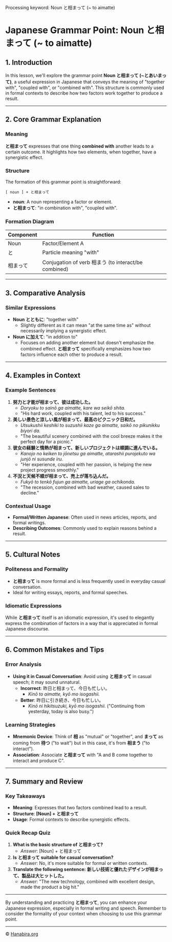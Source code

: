 Processing keyword: Noun と相まって (~ to aimatte)
# Japanese Grammar Point: Noun と相まって (~ to aimatte)

## 1. Introduction
In this lesson, we'll explore the grammar point **Noun と相まって (~とあいまって)**, a useful expression in Japanese that conveys the meaning of "together with", "coupled with", or "combined with". This structure is commonly used in formal contexts to describe how two factors work together to produce a result.

---
## 2. Core Grammar Explanation
### Meaning
**と相まって** expresses that one thing **combined with** another leads to a certain outcome. It highlights how two elements, when together, have a synergistic effect.
### Structure
The formation of this grammar point is straightforward:
```
[ noun ] + と相まって
```
- **noun**: A noun representing a factor or element.
- **と相まって**: "in combination with", "coupled with".
### Formation Diagram

| Component     | Function                     |
|---------------|------------------------------|
| Noun          | Factor/Element A             |
| と            | Particle meaning "with"      |
| 相まって      | Conjugation of verb 相まう (to interact/be combined) |

---
## 3. Comparative Analysis
### Similar Expressions
- **Noun とともに**: "together with"
  - Slightly different as it can mean "at the same time as" without necessarily implying a synergistic effect.
- **Noun に加えて**: "in addition to"
  - Focuses on adding another element but doesn't emphasize the combined effect.
**と相まって** specifically emphasizes how two factors influence each other to produce a result.
---
## 4. Examples in Context
### Example Sentences
1. **努力と才能が相まって、彼は成功した。**
   - *Doryoku to sainō ga aimatte, kare wa seikō shita.*
   - "His hard work, coupled with his talent, led to his success."
2. **美しい景色と涼しい風が相まって、最高のピクニック日和だ。**
   - *Utsukushii keshiki to suzushii kaze ga aimatte, saikō no pikunikku biyori da.*
   - "The beautiful scenery combined with the cool breeze makes it the perfect day for a picnic."
3. **彼女の経験と情熱が相まって、新しいプロジェクトは順調に進んでいる。**
   - *Kanojo no keiken to jōnetsu ga aimatte, atarashii purojekuto wa junjō ni susunde iru.*
   - "Her experience, coupled with her passion, is helping the new project progress smoothly."
4. **不況と天候不順が相まって、売上が落ち込んだ。**
   - *Fukyō to tenkō fujun ga aimatte, uriage ga ochikonda.*
   - "The recession, combined with bad weather, caused sales to decline."
### Contextual Usage
- **Formal/Written Japanese**: Often used in news articles, reports, and formal writings.
- **Describing Outcomes**: Commonly used to explain reasons behind a result.
---
## 5. Cultural Notes
### Politeness and Formality
- **と相まって** is more formal and is less frequently used in everyday casual conversation.
- Ideal for writing essays, reports, and formal speeches.
### Idiomatic Expressions
While **と相まって** itself is an idiomatic expression, it's used to elegantly express the combination of factors in a way that is appreciated in formal Japanese discourse.

---
## 6. Common Mistakes and Tips
### Error Analysis
- **Using it in Casual Conversation**: Avoid using **と相まって** in casual speech; it may sound unnatural.
  - **Incorrect**: 昨日と相まって、今日も忙しい。
    - *Kinō to aimatte, kyō mo isogashii.*
  - **Better**: 昨日に引き続き、今日も忙しい。
    - *Kinō ni hikitsuzuki, kyō mo isogashii.* ("Continuing from yesterday, today is also busy.")
### Learning Strategies
- **Mnemonic Device**: Think of **相** as "mutual" or "together", and **まって** as coming from **待つ** ("to wait") but in this case, it's from **相まう** ("to interact").
- **Association**: Associate **と相まって** with "A and B come together to interact and produce C".
---
## 7. Summary and Review
### Key Takeaways
- **Meaning**: Expresses that two factors combined lead to a result.
- **Structure**: **[Noun] + と相まって**
- **Usage**: Formal contexts to describe synergistic effects.
### Quick Recap Quiz
1. **What is the basic structure of と相まって?**
   - *Answer*: [Noun] + と相まって
2. **Is と相まって suitable for casual conversation?**
   - *Answer*: No, it's more suitable for formal or written contexts.
3. **Translate the following sentence:**
   **新しい技術と優れたデザインが相まって、製品は大ヒットした。**
   - *Answer*: "The new technology, combined with excellent design, made the product a big hit."
---
By understanding and practicing **と相まって**, you can enhance your Japanese expression, especially in formal writing and speech. Remember to consider the formality of your context when choosing to use this grammar point.


---

© [Hanabira.org](https://hanabira.org)
